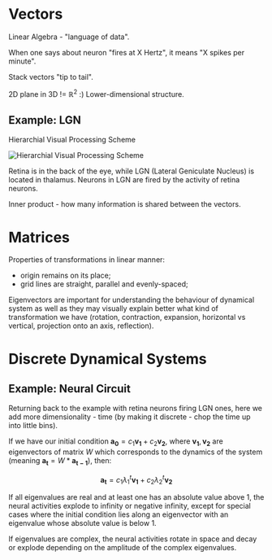# Vectors

Linear Algebra - "language of data".

When one says about neuron "fires at X Hertz", it means "X spikes per minute".

Stack vectors "tip to tail".

2D plane in 3D != $\mathbb{R}^{2}$ :) Lower-dimensional structure.

## Example: LGN

Hierarchial Visual Processing Scheme

![Hierarchial Visual Processing Scheme](https://drive.google.com/uc?export=view&id=116eP5jVVfqNoIJMnzyo0lDOAlMDYbVFE)

Retina is in the back of the eye, while LGN (Lateral Geniculate Nucleus) is located in thalamus. Neurons in LGN are fired by the activity of retina neurons.

Inner product - how many information is shared between the vectors.

# Matrices

Properties of transformations in linear manner:

- origin remains on its place;
- grid lines are straight, parallel and evenly-spaced;

Eigenvectors are important for understanding the behaviour of dynamical system as well as they
may visually explain better what kind of transformation we have (rotation, contraction, expansion, horizontal vs vertical, projection onto an axis, reflection).

# Discrete Dynamical Systems

## Example: Neural Circuit

Returning back to the example with retina neurons firing LGN ones, here we add more dimensionality - time (by
making it discrete - chop the time up into little bins).

If we have our initial condition $\mathbf{a_0} = c_1\mathbf{v_1} + c_2\mathbf{v_2}$, where $\mathbf{v_1}, \mathbf{v_2}$ are eigenvectors of matrix $W$ which corresponds to the dynamics of the system (meaning $\mathbf{a_t} = W*\mathbf{a_{t-1}}$), then:

$$
\mathbf{a_t} = c_1\lambda_1^t\mathbf{v_1} + c_2\lambda_2^t\mathbf{v_2}
$$

If all eigenvalues are real and at least one has an absolute value above 1, the neural activities explode to infinity or negative infinity, except for special cases where the initial condition lies along an eigenvector with an eigenvalue whose absolute value is below 1.

If eigenvalues are complex, the neural activities rotate in space and decay or explode depending on the amplitude of the complex eigenvalues.
